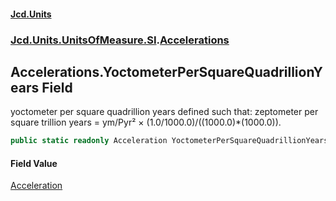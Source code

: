 #### [Jcd.Units](index 'index')
### [Jcd.Units.UnitsOfMeasure.SI](Jcd.Units.UnitsOfMeasure.SI 'Jcd.Units.UnitsOfMeasure.SI').[Accelerations](Accelerations 'Jcd.Units.UnitsOfMeasure.SI.Accelerations')

## Accelerations.YoctometerPerSquareQuadrillionYears Field

yoctometer per square quadrillion years defined such that: zeptometer per square trillion years = ym/Pyr² ×
(1.0/1000.0)/((1000.0)*(1000.0)).

```csharp
public static readonly Acceleration YoctometerPerSquareQuadrillionYears;
```

#### Field Value
[Acceleration](Acceleration 'Jcd.Units.UnitTypes.Acceleration')